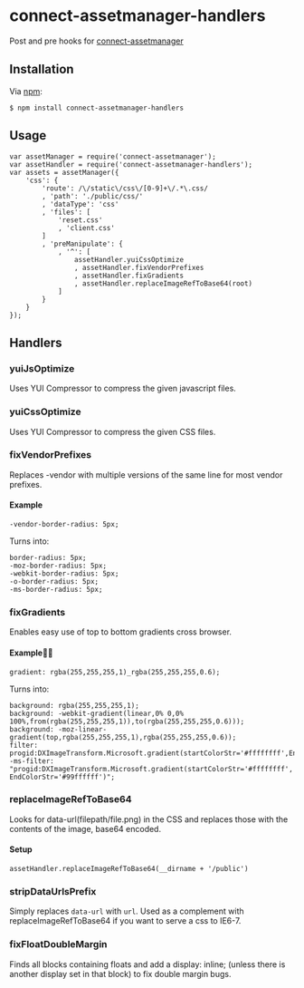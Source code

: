 # connect-assetmanager-handlers

Post and pre hooks for [connect-assetmanager](http://github.com/mape/connect-assetmanager)

## Installation

Via [npm](http://github.com/isaacs/npm):

    $ npm install connect-assetmanager-handlers
## Usage
    var assetManager = require('connect-assetmanager');
    var assetHandler = require('connect-assetmanager-handlers');
    var assets = assetManager({
        'css': {
            'route': /\/static\/css\/[0-9]+\/.*\.css/
            , 'path': './public/css/'
            , 'dataType': 'css'
            , 'files': [
                'reset.css'
                , 'client.css'
            ]
            , 'preManipulate': {
                , '^': [
                    assetHandler.yuiCssOptimize
                    , assetHandler.fixVendorPrefixes
                    , assetHandler.fixGradients
                    , assetHandler.replaceImageRefToBase64(root)
                ]
            }
        }
    });
## Handlers
### yuiJsOptimize
Uses YUI Compressor to compress the given javascript files.
### yuiCssOptimize
Uses YUI Compressor to compress the given CSS files.
### fixVendorPrefixes
Replaces -vendor with multiple versions of the same line for most vendor prefixes.

#### Example
    -vendor-border-radius: 5px;

Turns into: 

    border-radius: 5px;
    -moz-border-radius: 5px;
    -webkit-border-radius: 5px;
    -o-border-radius: 5px;
    -ms-border-radius: 5px;

### fixGradients
Enables easy use of top to bottom gradients cross browser.

#### Example
    gradient: rgba(255,255,255,1)_rgba(255,255,255,0.6);

Turns into:

    background: rgba(255,255,255,1);
    background: -webkit-gradient(linear,0% 0,0% 100%,from(rgba(255,255,255,1)),to(rgba(255,255,255,0.6)));
    background: -moz-linear-gradient(top,rgba(255,255,255,1),rgba(255,255,255,0.6));
    filter: progid:DXImageTransform.Microsoft.gradient(startColorStr='#ffffffff',EndColorStr='#99ffffff');
    -ms-filter: "progid:DXImageTransform.Microsoft.gradient(startColorStr='#ffffffff', EndColorStr='#99ffffff')";

### replaceImageRefToBase64
Looks for data-url(filepath/file.png) in the CSS and replaces those with the contents of the image, base64 encoded.
#### Setup
    assetHandler.replaceImageRefToBase64(__dirname + '/public')

### stripDataUrlsPrefix
Simply replaces `data-url` with `url`. Used as a complement with replaceImageRefToBase64 if you want to serve a css to IE6-7.

### fixFloatDoubleMargin
Finds all blocks containing floats and add a display: inline; (unless there is another display set in that block) to fix double margin bugs. 